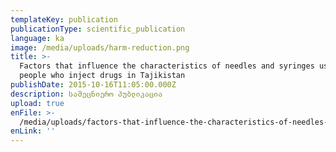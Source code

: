 ```yaml
---
templateKey: publication
publicationType: scientific_publication
language: ka
image: /media/uploads/harm-reduction.png
title: >-
  Factors that influence the characteristics of needles and syringes used by
  people who inject drugs in Tajikistan
publishDate: 2015-10-16T11:05:00.000Z
description: სამეცნიერო პუბლიკაცია
upload: true
enFile: >-
  /media/uploads/factors-that-influence-the-characteristics-of-needles-and-syringes-used-by-people-who-inject-drugs-in-tajikistan.pdf
enLink: ''
---
```


